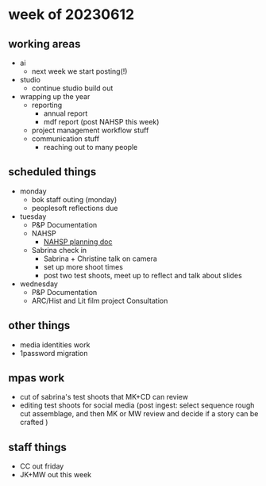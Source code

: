 # week of 20230612
## working areas
* ai
    * next week we start posting(!)
* studio
    * continue studio build out 
* wrapping up the year
    * reporting
        * annual report
        * mdf report (post NAHSP this week)
    * project management workflow stuff
    * communication stuff
        * reaching out to many people
## scheduled things
* monday
    * bok staff outing (monday)
    * peoplesoft reflections due
* tuesday
    * P&P Documentation
    * NAHSP 
        * [NAHSP planning doc](/4tGxcTEnSYW7l_iMkZifkQ)
    * Sabrina check in
        * Sabrina + Christine talk on camera
        * set up more shoot times
        * post two test shoots, meet up to reflect and talk about slides
* wednesday
    * P&P Documentation
    * ARC/Hist and Lit film project Consultation
## other things
* media identities work
* 1password migration
## mpas work
* cut of sabrina's test shoots that MK+CD can review
* editing test shoots for social media (post ingest: select sequence rough cut assemblage, and then MK or MW review and decide if a story can be crafted )
## staff things
* CC out friday
* JK+MW out this week